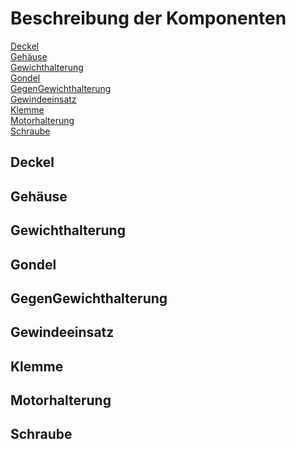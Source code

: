 # Beschreibung der Komponenten

[Deckel](#deckel)<br>
[Gehäuse](#gehäuse)<br>
[Gewichthalterung](#gewichthalterung)<br>
[Gondel](#gondel)<br>
[GegenGewichthalterung](#gegengewichthalterung)<br>
[Gewindeeinsatz](#gewindeeinsatz)<br>
[Klemme](#klemme)<br>
[Motorhalterung](#motorhalterung)<br>
[Schraube](#schraube)<br>

## Deckel

<script src="https://embed.github.com/view/3d/skalnik/secret-bear-clip/master/stl/clip.stl"></script>

## Gehäuse

## Gewichthalterung

## Gondel

## GegenGewichthalterung

## Gewindeeinsatz

## Klemme

## Motorhalterung

## Schraube

